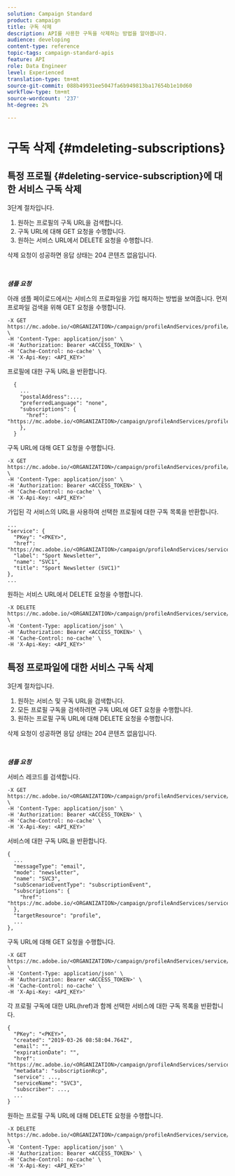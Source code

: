 ```yaml
---
solution: Campaign Standard
product: campaign
title: 구독 삭제
description: API를 사용한 구독을 삭제하는 방법을 알아봅니다.
audience: developing
content-type: reference
topic-tags: campaign-standard-apis
feature: API
role: Data Engineer
level: Experienced
translation-type: tm+mt
source-git-commit: 088b49931ee5047fa6b949813ba17654b1e10d60
workflow-type: tm+mt
source-wordcount: '237'
ht-degree: 2%

---
```



# 구독 삭제 {#mdeleting-subscriptions}

<!--NOTE TO WRITER: There are two duplicate headings that seem to have the same content. Delete one? Rename if different?-->

## 특정 프로필 {#deleting-service-subscription}에 대한 서비스 구독 삭제

3단계 절차입니다.

1. 원하는 프로필의 구독 URL을 검색합니다.
1. 구독 URL에 대해 GET 요청을 수행합니다.
1. 원하는 서비스 URL에서 DELETE 요청을 수행합니다.

삭제 요청이 성공하면 응답 상태는 204 콘텐츠 없음입니다.

<br/>

***샘플 요청***

아래 샘플 페이로드에서는 서비스의 프로파일을 가입 해지하는 방법을 보여줍니다. 먼저 프로파일 검색을 위해 GET 요청을 수행합니다.

```
-X GET https://mc.adobe.io/<ORGANIZATION>/campaign/profileAndServices/profile/<PKEY> \
-H 'Content-Type: application/json' \
-H 'Authorization: Bearer <ACCESS_TOKEN>' \
-H 'Cache-Control: no-cache' \
-H 'X-Api-Key: <API_KEY>'
```

프로필에 대한 구독 URL을 반환합니다.

```
  {
    ...
    "postalAddress":...,
    "preferredLanguage": "none",
    "subscriptions": {
      "href": "https://mc.adobe.io/<ORGANIZATION>/campaign/profileAndServices/profile/<PKEY>/subscriptions/"
    },
  }
```

구독 URL에 대해 GET 요청을 수행합니다.

```
-X GET https://mc.adobe.io/<ORGANIZATION>/campaign/profileAndServices/profile/<PKEY>/subscriptions \
-H 'Content-Type: application/json' \
-H 'Authorization: Bearer <ACCESS_TOKEN>' \
-H 'Cache-Control: no-cache' \
-H 'X-Api-Key: <API_KEY>'
```

가입된 각 서비스의 URL을 사용하여 선택한 프로필에 대한 구독 목록을 반환합니다.

```
...
"service": {
  "PKey": "<PKEY>",
  "href": "https://mc.adobe.io/<ORGANIZATION>/campaign/profileAndServices/service/<PKEY>",
  "label": "Sport Newsletter",
  "name": "SVC1",
  "title": "Sport Newsletter (SVC1)"
},
...
```

원하는 서비스 URL에서 DELETE 요청을 수행합니다.

```
-X DELETE https://mc.adobe.io/<ORGANIZATION>/campaign/profileAndServices/service/<PKEY> \
-H 'Content-Type: application/json' \
-H 'Authorization: Bearer <ACCESS_TOKEN>' \
-H 'Cache-Control: no-cache' \
-H 'X-Api-Key: <API_KEY>'
```

<!-- + réponse -->

## 특정 프로파일에 대한 서비스 구독 삭제

3단계 절차입니다.

1. 원하는 서비스 및 구독 URL을 검색합니다.
1. 모든 프로필 구독을 검색하려면 구독 URL에 GET 요청을 수행합니다.
1. 원하는 프로필 구독 URL에 대해 DELETE 요청을 수행합니다.

삭제 요청이 성공하면 응답 상태는 204 콘텐츠 없음입니다.

<br/>

***샘플 요청***

서비스 레코드를 검색합니다.

```
-X GET https://mc.adobe.io/<ORGANIZATION>/campaign/profileAndServices/service/<PKEY> \
-H 'Content-Type: application/json' \
-H 'Authorization: Bearer <ACCESS_TOKEN>' \
-H 'Cache-Control: no-cache' \
-H 'X-Api-Key: <API_KEY>'
```

서비스에 대한 구독 URL을 반환합니다.

```
{
  ...
  "messageType": "email",
  "mode": "newsletter",
  "name": "SVC3",
  "subScenarioEventType": "subscriptionEvent",
  "subscriptions": {
    "href": "https://mc.adobe.io/<ORGANIZATION>/campaign/profileAndServices/service/<PKEY>/subscriptions/"
  },
  "targetResource": "profile",
  ...
},
```

구독 URL에 대해 GET 요청을 수행합니다.

```
-X GET https://mc.adobe.io/<ORGANIZATION>/campaign/profileAndServices/service/<PKEY>/subscriptions \
-H 'Content-Type: application/json' \
-H 'Authorization: Bearer <ACCESS_TOKEN>' \
-H 'Cache-Control: no-cache' \
-H 'X-Api-Key: <API_KEY>'
```

각 프로필 구독에 대한 URL(href)과 함께 선택한 서비스에 대한 구독 목록을 반환합니다.

```
{
  "PKey": "<PKEY>",
  "created": "2019-03-26 08:58:04.764Z",
  "email": "",
  "expirationDate": "",
  "href": "https://mc.adobe.io/<ORGANIZATION>/campaign/profileAndServices/service/<PKEY>/subscriptions/<PKEY>",
  "metadata": "subscriptionRcp",
  "service": ...,
  "serviceName": "SVC3",
  "subscriber": ...,
  ...
}
```

원하는 프로필 구독 URL에 대해 DELETE 요청을 수행합니다.

```
-X DELETE https://mc.adobe.io/<ORGANIZATION>/campaign/profileAndServices/service/<PKEY>/subscriptions/<PKEY> \
-H 'Content-Type: application/json' \
-H 'Authorization: Bearer <ACCESS_TOKEN>' \
-H 'Cache-Control: no-cache' \
-H 'X-Api-Key: <API_KEY>'
```

<!-- + réponse -->
